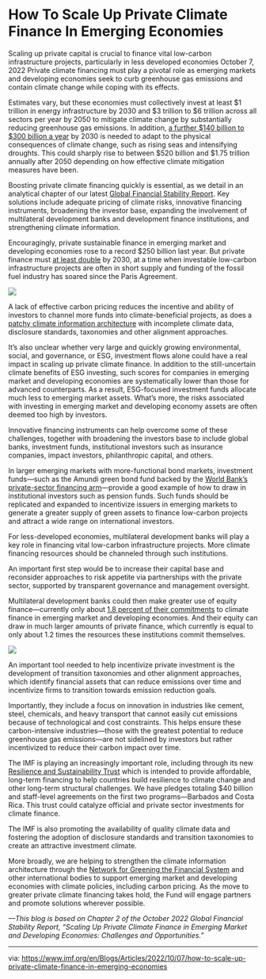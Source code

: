 [#]: Category: "Climate finance"

How To Scale Up Private Climate Finance In Emerging Economies
===

Scaling up private capital is crucial to finance vital low-carbon infrastructure projects, particularly in less developed economies
October 7, 2022
Private climate financing must play a pivotal role as emerging markets and developing economies seek to curb greenhouse gas emissions and contain climate change while coping with its effects.

Estimates vary, but these economies must collectively invest at least $1 trillion in energy infrastructure by 2030 and $3 trillion to $6 trillion across all sectors per year by 2050 to mitigate climate change by substantially reducing greenhouse gas emissions. In addition, [a further $140 billion to $300 billion a year][1] by 2030 is needed to adapt to the physical consequences of climate change, such as rising seas and intensifying droughts. This could sharply rise to between $520 billion and $1.75 trillion annually after 2050 depending on how effective climate mitigation measures have been.

Boosting private climate financing quickly is essential, as we detail in an analytical chapter of our latest [Global Financial Stability Report][2]. Key solutions include adequate pricing of climate risks, innovative financing instruments, broadening the investor base, expanding the involvement of multilateral development banks and development finance institutions, and strengthening climate information.

Encouragingly, private sustainable finance in emerging market and developing economies rose to a record $250 billion last year. But private finance must [at least double][3] by 2030, at a time when investable low-carbon infrastructure projects are often in short supply and funding of the fossil fuel industry has soared since the Paris Agreement.

![][4]

A lack of effective carbon pricing reduces the incentive and ability of investors to channel more funds into climate-beneficial projects, as does a [patchy climate information architecture][5] with incomplete climate data, disclosure standards, taxonomies and other alignment approaches.

It’s also unclear whether very large and quickly growing environmental, social, and governance, or ESG, investment flows alone could have a real impact in scaling up private climate finance. In addition to the still-uncertain climate benefits of ESG investing, such scores for companies in emerging market and developing economies are systematically lower than those for advanced counterparts. As a result, ESG-focused investment funds allocate much less to emerging market assets. What’s more, the risks associated with investing in emerging market and developing economy assets are often deemed too high by investors.

Innovative financing instruments can help overcome some of these challenges, together with broadening the investors base to include global banks, investment funds, institutional investors such as insurance companies, impact investors, philanthropic capital, and others.

In larger emerging markets with more-functional bond markets, investment funds—such as the Amundi green bond fund backed by the [World Bank’s private-sector financing arm][6]—provide a good example of how to draw in institutional investors such as pension funds. Such funds should be replicated and expanded to incentivize issuers in emerging markets to generate a greater supply of green assets to finance low-carbon projects and attract a wide range on international investors.

For less-developed economies, multilateral development banks will play a key role in financing vital low-carbon infrastructure projects. More climate financing resources should be channeled through such institutions.

An important first step would be to increase their capital base and reconsider approaches to risk appetite via partnerships with the private sector, supported by transparent governance and management oversight.

Multilateral development banks could then make greater use of equity finance—currently only about [1.8 percent of their commitments][7] to climate finance in emerging market and developing economies. And their equity can draw in much larger amounts of private finance, which currently is equal to only about 1.2 times the resources these institutions commit themselves.

![][8]

An important tool needed to help incentivize private investment is the development of transition taxonomies and other alignment approaches, which identify financial assets that can reduce emissions over time and incentivize firms to transition towards emission reduction goals.

Importantly, they include a focus on innovation in industries like cement, steel, chemicals, and heavy transport that cannot easily cut emissions because of technological and cost constraints. This helps ensure these carbon-intensive industries—those with the greatest potential to reduce greenhouse gas emissions—are not sidelined by investors but rather incentivized to reduce their carbon impact over time.

The IMF is playing an increasingly important role, including through its new [Resilience and Sustainability Trust][9] which is intended to provide affordable, long-term financing to help countries build resilience to climate change and other long-term structural challenges. We have pledges totaling $40 billion and staff-level agreements on the first two programs—Barbados and Costa Rica. This trust could catalyze official and private sector investments for climate finance.

The IMF is also promoting the availability of quality climate data and fostering the adoption of disclosure standards and transition taxonomies to create an attractive investment climate.

More broadly, we are helping to strengthen the climate information architecture through the [Network for Greening the Financial System][10] and other international bodies to support emerging market and developing economies with climate policies, including carbon pricing. As the move to greater private climate financing takes hold, the Fund will engage partners and promote solutions wherever possible.

_—This blog is based on Chapter 2 of the October 2022 Global Financial Stability Report, “Scaling Up Private Climate Finance in Emerging Market and Developing Economies: Challenges and Opportunities.”_

---

via: https://www.imf.org/en/Blogs/Articles/2022/10/07/how-to-scale-up-private-climate-finance-in-emerging-economies

[1]: https://nam10.safelinks.protection.outlook.com/?url=https%3A%2F%2Fwww.tandfonline.com%2Fdoi%2Ffull%2F10.1080%2F17565529.2020.1711698&data=05%7C01%7CJKearns%40imf.org%7C77c190af8ed547558eb508daa63e9331%7C8085fa43302e45bdb171a6648c3b6be7%7C0%7C0%7C638005084939574153%7CUnknown%7CTWFpbGZsb3d8eyJWIjoiMC4wLjAwMDAiLCJQIjoiV2luMzIiLCJBTiI6Ik1haWwiLCJXVCI6Mn0%3D%7C3000%7C%7C%7C&sdata=0lr3HjjvVM%2FpcovI5m%2BzUcJRS%2BWOT%2Ft4dmnelEfe5Eg%3D&reserved=0
[2]: https://imf.org/en/Publications/GFSR/Issues/2022/10/11/global-financial-stability-report-october-2022#Chapter-2:-Scaling-Up-Private-Climate-Finance-in-Emerging-Market-and-Developing-Economies:-Challenges-and-Opportunities
[3]: https://nam10.safelinks.protection.outlook.com/?url=https%3A%2F%2Fwww.lse.ac.uk%2Fgranthaminstitute%2Fwp-content%2Fuploads%2F2022%2F05%2FFinancing-the-big-investment-push-in-emerging-markets-and-developing-economies-for-sustainable-resilient-and-inclusive-recovery-and-growth-1.pdf&data=05%7C01%7CJKearns%40imf.org%7C77c190af8ed547558eb508daa63e9331%7C8085fa43302e45bdb171a6648c3b6be7%7C0%7C0%7C638005084939574153%7CUnknown%7CTWFpbGZsb3d8eyJWIjoiMC4wLjAwMDAiLCJQIjoiV2luMzIiLCJBTiI6Ik1haWwiLCJXVCI6Mn0%3D%7C3000%7C%7C%7C&sdata=tddlAF5H0pqgS7n%2Bxyc7QOSzzh7i%2FpSY4m7k5PVGR2M%3D&reserved=0
[4]: https://www.imf.org/-/media/Images/IMF/Blog/Articles/Blog-Charts/2022/gfsr-chapter-charts-2022-chart-1-update.ashx
[5]: https://blogs.imf.org/2022/08/23/achieving-net-zero-emissions-requires-closing-a-data-deficit/?
[6]: https://www.ifc.org/wps/wcm/connect/CORP_EXT_Content/IFC_External_Corporate_Site/About+IFC_New/
[7]: https://thedocs.worldbank.org/en/doc/9234bfc633439d0172f6a6eb8df1b881-0020012021/original/2020-Joint-MDB-report-on-climate-finance-Report-final-web.pdf
[8]: https://www.imf.org/-/media/Images/IMF/Blog/Articles/Blog-Charts/2022/gfsr-chapter-charts-2022-chart-2-update.ashx
[9]: https://www.imf.org/en/Topics/Resilience-and-Sustainability-Trust
[10]: https://nam10.safelinks.protection.outlook.com/?url=https%3A%2F%2Fwww.ngfs.net%2Fen&data=05%7C01%7CJKearns%40imf.org%7C77c190af8ed547558eb508daa63e9331%7C8085fa43302e45bdb171a6648c3b6be7%7C0%7C0%7C638005084939886600%7CUnknown%7CTWFpbGZsb3d8eyJWIjoiMC4wLjAwMDAiLCJQIjoiV2luMzIiLCJBTiI6Ik1haWwiLCJXVCI6Mn0%3D%7C3000%7C%7C%7C&sdata=oC5K%2Br5zNUVI1dEr1qkZbeNI8kqLQWWesjI%2F19ftixc%3D&reserved=0


